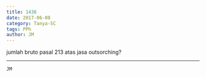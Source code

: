 ```yaml
---
title: 1436
date: 2017-06-08
category: Tanya-SC
tags: PPh
author: JM
---
```


jumlah bruto pasal 213 atas jasa outsorching?

---



`JM`

